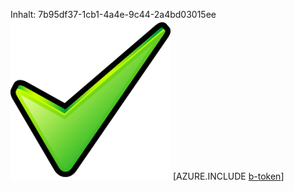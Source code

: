 Inhalt: 7b95df37-1cb1-4a4e-9c44-2a4bd03015ee![Bild](806e17c4-b69b-400b-a28b-21cfaa988142.png)
[AZURE.INCLUDE [b-token](b8e757a2-7994-4e3e-9b06-b73750b8c785.md)]
